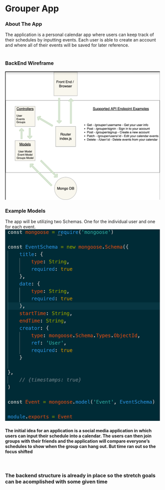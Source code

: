 <h1>Grouper App</h1>

<h3>About The App</h3>
The application is a personal calendar app where users can keep track of their schedules by inputting events.  Each user is able to create an account and where all of their events will be saved for later reference.
<br><br>

<h3>BackEnd Wireframe</h3>
<img src="/Resources/backend-diagram.png">
<br>
<h3>Example Models</h3>
The app will be utilizing two Schemas.  One for the individual user and one for each event.
<br>
<img src="/Resources/event-schema.png">
<br>
<h4>The initial idea for an application is a social media application in which users can input their schedule into a calendar.  The users can then join groups with their friends and the application will compare everyone’s schedules to show when the group can hang out. But time ran out so the focus shifted</h4>
<br>
<h3>The backend structure is already in place so the stretch goals can be acomplished with some given time</h3>
